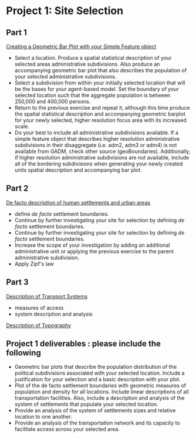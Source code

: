 # Project 1: Site Selection

## Part 1
[Creating a Geometric Bar Plot with your Simple Feature object](https://tyler-frazier.github.io/dsbook/describe.html#creating-a-geometric-bar-plot-with-your-simple-feature-object)

- Select a location. Produce a spatial statistical description of your selected areas administrative subdivisions. Also produce an accompanying geometric bar plot that also describes the population of your selected administrative subdivisions.
- Select a subdivision from within your initially selected location that will be the bases for your agent-based model.  Set the boundary of your selected location such that the aggregate population is between 250,000 and 400,000 persons.
- Return to the previous exercise and repeat it, although this time produce the spatial statistical description and accompanying geometric barplot for your newly selected, higher resolution focus area with its increased scale.
- Do your best to include all administrative subdivisions available.  If a simple feature object that describes higher resolution administrative subdivisions in their disaggregate (i.e. adm2, adm3 or adm4) is not available from GADM, check other source (geoBoundaries).  Additionally, if higher resolution administrative subdivisions are not available, include all of the bordering subdivisions when generating your newly created units spatial description and accompanying bar plot.

## Part 2
[De facto description of human settlements and urban areas](https://tyler-frazier.github.io/dsbook/defacto_descript.html)
- define *de facto* settlement boundaries.
- Continue by further investigating your site for selection by defining *de facto* settlement boundaries.
- Continue by further investigating your site for selection by defining *de facto* settlement boundaries.
- Increase the scope of your investigation by adding an additional administrative unit or applying the previous exercise to the parent administrative subdivision.
- Apply Zipf's law

## Part 3
[Description of Transport Systems](https://tyler-frazier.github.io/dsbook/transport_health.html)
- measures of access
- system description and analysis

[Description of Topography](https://tyler-frazier.github.io/dsbook/topography.html)

## Project 1 deliverables : please include the following
-  Geometric bar plots that describe the population distribution of the political subdivisions associated with your selected location.  Include a justification for your selection and a basic description with your plot.
-  Plot of the de facto settlement boundaries with geometric measures of population and density for all locations.  Include linear descriptions of all transportation facilities.  Also, include a description and analysis of the system of settlements that populate your selected location.
-  Provide an analysis of the system of settlements sizes and relative location to one another.
-  Provide an analysis of the transportation network and its capacity to facilitate access across your selected area.

